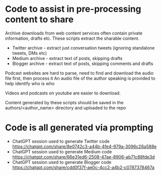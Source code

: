 # Code to assist in pre-processing content to share

Archive downloads from web content services often contain private information, drafts etc. These scripts extract the sharable content.

- Twitter archive - extract just conversation tweets (ignoring standalone tweets, DMs etc)
- Medium archive - extract text of posts, skipping drafts
- Blogger archive - extract text of posts, skipping comments and drafts

Podcast websites are hard to parse, need to find and download the audio file first, then process it
An audio file of the author speaking is provided to help identify who is who

Videos and podcasts on youtube are easier to download.

Content generated by these scripts should be saved in the authors/<author_name> directory and uploaded to the repo

# Code is all generated via prompting

- ChatGPT session used to generate Twitter code https://chatgpt.com/share/8e0742c3-a44b-4fe4-979a-3096c26a588e
- ChatGPT session used to generate Medium code https://chatgpt.com/share/66e31ed6-2508-47ae-8906-ab71c88fde3d
- ChatGPT session used to generate Blogger code https://chatgpt.com/share/cdd0f37f-ae0c-4cc2-a4b2-c0787378467a


